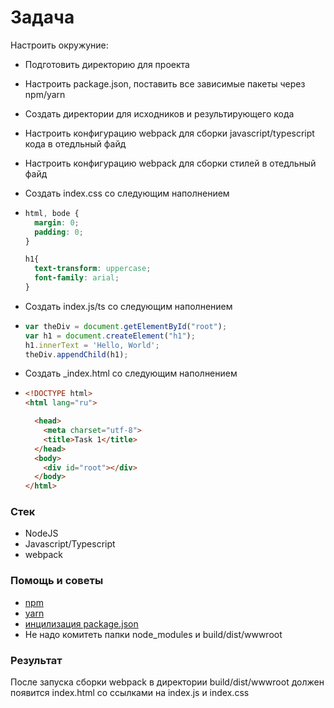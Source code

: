 # Задача

Настроить окружуние:

* Подготовить директорию для проекта
* Настроить package.json, поставить все зависимые пакеты через npm/yarn 
* Создать директории для исходников и результирующего кода
* Настроить конфигурацию webpack для сборки javascript/typescript кода в отедльный файд
* Настроить конфигурацию webpack для сборки стилей в отедльный файд
* Создать index.css со следующим наполнением
* ```css
  html, bode {
    margin: 0;
    padding: 0;
  }

  h1{
    text-transform: uppercase;
    font-family: arial;
  }
  ```

* Создать index.js/ts со следующим наполнением
* ```js
  var theDiv = document.getElementById("root");
  var h1 = document.createElement("h1");
  h1.innerText = 'Hello, World';
  theDiv.appendChild(h1);
  ```
* Создать \_index.html со следующим наполнением
* ```html
  <!DOCTYPE html>
  <html lang="ru">

    <head>
      <meta charset="utf-8">
      <title>Task 1</title>
    </head>
    <body>
      <div id="root"></div>
    </body>
  </html>
  ```

### Стек

* NodeJS
* Javascript/Typescript
* webpack

### Помощь и советы

* [npm](https://docs.npmjs.com)
* [yarn](https://yarnpkg.com/en/docs)
* [инцилизация package.json](https://docs.npmjs.com/cli/init)
* Не надо комитеть папки node\_modules и build/dist/wwwroot

### Результат

После запуска сборки webpack в директории build/dist/wwwroot должен появится index.html со ссылками на index.js и index.css

